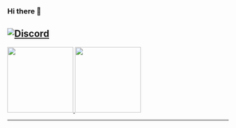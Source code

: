 ### Hi there 👋
[![Discord](https://img.shields.io/discord/557758060911919115?color=black&label=Discord&logo=discord)](https://discord.gg/CZC5jPS)
---

<a href="https://github.com/isBibong">
  <img height="150em" src="https://github-readme-stats.vercel.app/api?username=isBibong&theme=buefy&show_icons=true" />
  <img height="150em" src="https://github-readme-stats.vercel.app/api/top-langs/?username=isBibong&theme=buefy&layout=compact" />
</a>

---
